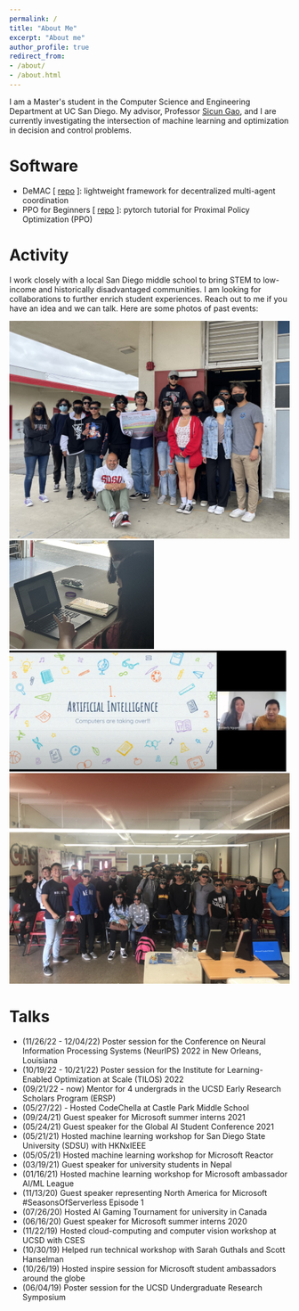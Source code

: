 ```yaml
---
permalink: /
title: "About Me"
excerpt: "About me"
author_profile: true
redirect_from:
- /about/
- /about.html
---
```

I am a Master's student in the Computer Science and Engineering Department at UC San Diego. My advisor, Professor
[Sicun Gao](https://scungao.github.io/), and I are currently investigating the intersection of machine learning and
optimization in decision and control problems.

# Software
- DeMAC [ [repo](https://github.com/ericyangyu/DeMAC) ]: lightweight framework for decentralized multi-agent coordination
- PPO for Beginners [ [repo](https://github.com/ericyangyu/PPO-for-Beginners) ]: pytorch tutorial for Proximal Policy Optimization (PPO)

# Activity
I work closely with a local San Diego middle school to bring STEM to low-income and historically disadvantaged communities.
I am looking for collaborations to further enrich student experiences. Reach out to me if you have an idea
and we can talk. Here are some photos of past events:

<img src="./images/cpm/cpm_052722_0.jpg">
<img src="./images/cpm/cpm_052821_3.jpg" width="260">
<img src="./images/cpm/cpm_052321_inspire_1.jpg" width="500">
<img src="./images/cpm/cpm_022020_0.JPG">

# Talks
- (11/26/22 - 12/04/22) Poster session for the Conference on Neural Information Processing Systems (NeurIPS) 2022 in New Orleans, Louisiana
- (10/19/22 - 10/21/22) Poster session for the Institute for Learning-Enabled Optimization at Scale (TILOS) 2022
- (09/21/22 - now) Mentor for 4 undergrads in the UCSD Early Research Scholars Program (ERSP)
- (05/27/22) - Hosted CodeChella at Castle Park Middle School
- (09/24/21) Guest speaker for Microsoft summer interns 2021
- (05/24/21) Guest speaker for the Global AI Student Conference 2021
- (05/21/21) Hosted machine learning workshop for San Diego State University (SDSU) with HKNxIEEE
- (05/05/21) Hosted machine learning workshop for Microsoft Reactor
- (03/19/21) Guest speaker for university students in Nepal
- (01/16/21) Hosted machine learning workshop for Microsoft ambassador AI/ML League
- (11/13/20) Guest speaker representing North America for Microsoft #SeasonsOfServerless Episode 1
- (07/26/20) Hosted AI Gaming Tournament for university in Canada
- (06/16/20) Guest speaker for Microsoft summer interns 2020
- (11/22/19) Hosted cloud-computing and computer vision workshop at UCSD with CSES
- (10/30/19) Helped run technical workshop with Sarah Guthals and Scott Hanselman
- (10/26/19) Hosted inspire session for Microsoft student ambassadors around the globe
- (06/04/19) Poster session for the UCSD Undergraduate Research Symposium
